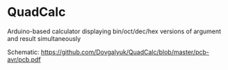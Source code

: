 # QuadCalc
Arduino-based calculator displaying bin/oct/dec/hex versions of argument and result simultaneously

Schematic: https://github.com/Dovgalyuk/QuadCalc/blob/master/pcb-avr/pcb.pdf
